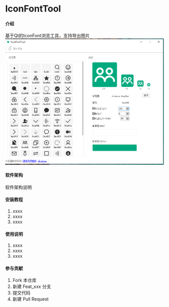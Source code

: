 # IconFontTool

#### 介绍
基于Qt的IconFont浏览工具，支持导出图片
![截图](https://github.com/384782946/IconFontTool/blob/master/screenshot/1.png)

#### 软件架构
软件架构说明


#### 安装教程

1. xxxx
2. xxxx
3. xxxx

#### 使用说明

1. xxxx
2. xxxx
3. xxxx

#### 参与贡献

1. Fork 本仓库
2. 新建 Feat_xxx 分支
3. 提交代码
4. 新建 Pull Request

